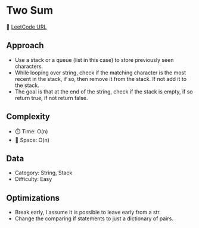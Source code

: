 # Two Sum

🔗 [LeetCode URL](https://leetcode.com/problems/valid-parentheses)

## Approach
- Use a stack or a queue (list in this case) to store previously seen characters.
- While looping over string, check if the matching character is the most recent in the stack, if so, then remove it from the stack. If not add it to the stack.
- The goal is that at the end of the string, check if the stack is empty, if so return true, if not return false.

## Complexity
- ⏱️ Time: O(n)
- 🧠 Space: O(n)

## Data
- Category: String, Stack
- Difficulty: Easy

## Optimizations
- Break early, I assume it is possible to leave early from a str.
- Change the comparing if statements to just a dictionary of pairs.